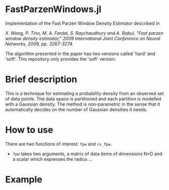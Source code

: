 # FastParzenWindows.jl

Implementation of the Fast Parzen Window Density Estimator described in 

*X. Wang, P. Tino, M. A. Fardal, S. Raychaudhury and A. Babul, "Fast parzen window density estimator," 2009 International Joint Conference on Neural Networks, 2009, pp. 3267-3274.*

The algorithm presented in the paper has two versions called 'hard' and 'soft'.  This repository only provides the 'soft' version.

# Brief description

This is a technique for estimating a probability density from an observed set of data points. The data space is partitioned and each partition is modelled with a Gaussian density. The method is non-parametric in the sense that it automatically decides on the number of Gaussian densities it needs.

# How to use

There are two functions of interest: `fpw` and `cv_fpw`.

- `fpw` takes two arguments, a matrix of data items of dimensions N×D and a scalar which expresses the radius ...


# Example

